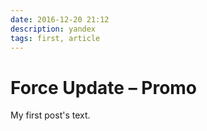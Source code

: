 ```yaml
---
date: 2016-12-20 21:12
description: yandex
tags: first, article
---
```

# Force Update – Promo
My first post's text.
